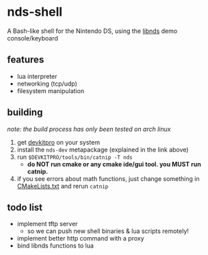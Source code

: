 # nds-shell
A Bash-like shell for the Nintendo DS, using the [libnds](https://github.com/devkitPro/libnds) demo console/keyboard

## features
- lua interpreter
- networking (tcp/udp)
- filesystem manipulation

## building
*note: the build process has only been tested on arch linux*

1. get [devkitpro](https://devkitpro.org/wiki/Getting_Started) on your system
2. install the `nds-dev` metapackage (explained in the link above)
3. run `$DEVKITPRO/tools/bin/catnip -T nds`
	- **do NOT run cmake or any cmake ide/gui tool. you MUST run catnip.**
4. if you see errors about math functions, just change something in [CMakeLists.txt](./CMakeLists.txt) and rerun `catnip`

## todo list
- implement tftp server
  - so we can push new shell binaries & lua scripts remotely!
- implement better http command with a proxy
- bind libnds functions to lua

